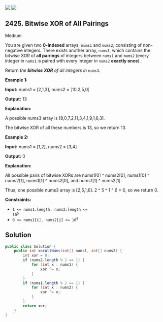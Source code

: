 [![](https://img.shields.io/github/stars/javadev/LeetCode-in-Java?label=Stars&style=flat-square)](https://github.com/javadev/LeetCode-in-Java)
[![](https://img.shields.io/github/forks/javadev/LeetCode-in-Java?label=Fork%20me%20on%20GitHub%20&style=flat-square)](https://github.com/javadev/LeetCode-in-Java/fork)

## 2425\. Bitwise XOR of All Pairings

Medium

You are given two **0-indexed** arrays, `nums1` and `nums2`, consisting of non-negative integers. There exists another array, `nums3`, which contains the bitwise XOR of **all pairings** of integers between `nums1` and `nums2` (every integer in `nums1` is paired with every integer in `nums2` **exactly once**).

Return _the **bitwise XOR** of all integers in_ `nums3`.

**Example 1:**

**Input:** nums1 = [2,1,3], nums2 = [10,2,5,0]

**Output:** 13

**Explanation:**

A possible nums3 array is [8,0,7,2,11,3,4,1,9,1,6,3].

The bitwise XOR of all these numbers is 13, so we return 13. 

**Example 2:**

**Input:** nums1 = [1,2], nums2 = [3,4]

**Output:** 0

**Explanation:**

All possible pairs of bitwise XORs are nums1[0] ^ nums2[0], nums1[0] ^ nums2[1], nums1[1] ^ nums2[0], and nums1[1] ^ nums2[1].

Thus, one possible nums3 array is [2,5,1,6]. 2 ^ 5 ^ 1 ^ 6 = 0, so we return 0. 

**Constraints:**

*   <code>1 <= nums1.length, nums2.length <= 10<sup>5</sup></code>
*   <code>0 <= nums1[i], nums2[j] <= 10<sup>9</sup></code>

## Solution

```java
public class Solution {
    public int xorAllNums(int[] nums1, int[] nums2) {
        int xor = 0;
        if (nums2.length % 2 == 1) {
            for (int x : nums1) {
                xor ^= x;
            }
        }
        if (nums1.length % 2 == 1) {
            for (int x : nums2) {
                xor ^= x;
            }
        }
        return xor;
    }
}
```